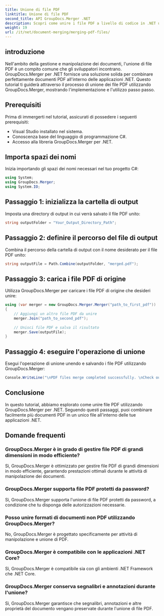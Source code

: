 ```yaml
---
title: Unione di file PDF
linktitle: Unione di file PDF
second_title: API GroupDocs.Merger .NET
description: Scopri come unire i file PDF a livello di codice in .NET utilizzando GroupDocs.Merger per una gestione dei documenti fluida.
weight: 19
url: /it/net/document-merging/merging-pdf-files/
---
```

## introduzione
Nell'ambito della gestione e manipolazione dei documenti, l'unione di file PDF è un compito comune che gli sviluppatori incontrano. GroupDocs.Merger per .NET fornisce una soluzione solida per combinare perfettamente documenti PDF all'interno delle applicazioni .NET. Questo tutorial ti guiderà attraverso il processo di unione dei file PDF utilizzando GroupDocs.Merger, mostrando l'implementazione e l'utilizzo passo passo.
## Prerequisiti
Prima di immergerti nel tutorial, assicurati di possedere i seguenti prerequisiti:
- Visual Studio installato nel sistema.
- Conoscenza base del linguaggio di programmazione C#.
- Accesso alla libreria GroupDocs.Merger per .NET.

## Importa spazi dei nomi
Inizia importando gli spazi dei nomi necessari nel tuo progetto C#:
```csharp
using System; 
using GroupDocs.Merger;
using System.IO;
```
## Passaggio 1: inizializza la cartella di output
Imposta una directory di output in cui verrà salvato il file PDF unito:
```csharp
string outputFolder = "Your_Output_Directory_Path";
```
## Passaggio 2: definire il percorso del file di output
Combina il percorso della cartella di output con il nome desiderato per il file PDF unito:
```csharp
string outputFile = Path.Combine(outputFolder, "merged.pdf");
```
## Passaggio 3: carica i file PDF di origine
Utilizza GroupDocs.Merger per caricare i file PDF di origine che desideri unire:
```csharp
using (var merger = new GroupDocs.Merger.Merger("path_to_first_pdf"))
{
    // Aggiungi un altro file PDF da unire
    merger.Join("path_to_second_pdf");
    
    // Unisci file PDF e salva il risultato
    merger.Save(outputFile);
}
```
## Passaggio 4: eseguire l'operazione di unione
Esegui l'operazione di unione unendo e salvando i file PDF utilizzando GroupDocs.Merger:
```csharp
Console.WriteLine("\nPDF files merge completed successfully. \nCheck output in {0}", outputFolder);
```

## Conclusione
In questo tutorial, abbiamo esplorato come unire file PDF utilizzando GroupDocs.Merger per .NET. Seguendo questi passaggi, puoi combinare facilmente più documenti PDF in un unico file all'interno delle tue applicazioni .NET.

## Domande frequenti
### GroupDocs.Merger è in grado di gestire file PDF di grandi dimensioni in modo efficiente?
Sì, GroupDocs.Merger è ottimizzato per gestire file PDF di grandi dimensioni in modo efficiente, garantendo prestazioni ottimali durante le attività di manipolazione dei documenti.
### GroupDocs.Merger supporta file PDF protetti da password?
Sì, GroupDocs.Merger supporta l'unione di file PDF protetti da password, a condizione che tu disponga delle autorizzazioni necessarie.
### Posso unire formati di documenti non PDF utilizzando GroupDocs.Merger?
No, GroupDocs.Merger è progettato specificamente per attività di manipolazione e unione di PDF.
### GroupDocs.Merger è compatibile con le applicazioni .NET Core?
Sì, GroupDocs.Merger è compatibile sia con gli ambienti .NET Framework che .NET Core.
### GroupDocs.Merger conserva segnalibri e annotazioni durante l'unione?
Sì, GroupDocs.Merger garantisce che segnalibri, annotazioni e altre proprietà del documento vengano preservate durante l'unione di file PDF.